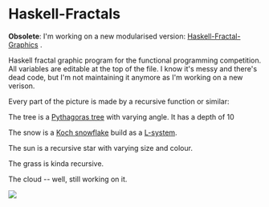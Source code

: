 # Haskell-Fractals

**Obsolete**: I'm working on a new modularised version: [Haskell-Fractal-Graphics](https://github.com/lollobaldo/Haskell-Fractal-Graphics) .

Haskell fractal graphic program for the functional programming competition. All variables are editable at the top of the file. I know it's messy and there's dead code, but I'm not maintaining it anymore as I'm working on a new verison.

Every part of the picture is made by a recursive function or similar:

The tree is a [Pythagoras tree](https://en.wikipedia.org/wiki/Pythagoras_tree_(fractal)) with varying angle. It has a depth of 10

The snow is a [Koch snowflake](https://en.wikipedia.org/wiki/Koch_snowflake) build as a [L-system](https://en.wikipedia.org/wiki/L-system).

The sun is a recursive star with varying size and colour.

The grass is kinda recursive.

The cloud -- well, still working on it.

![](gif.gif)
